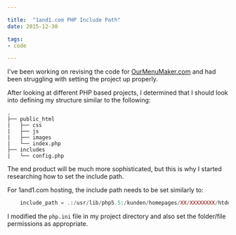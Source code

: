 ```yaml
---

title:  "1and1.com PHP Include Path"
date: 2015-12-30

tags: 
- code

---
```


I've been working on revising the code for [OurMenuMaker.com](http://ourmenumaker.com) and had been 
struggling with setting the project up properly. 

After looking at different PHP based projects, I determined that I should look into defining my 
structure similar to the following:

    .
    ├── public_html
    |   ├── css
    |   ├── js
    |   ├── images
    |   └── index.php
    ├── includes
    |   └── config.php

The end product will be much more sophisticated, but this is why I started researching how to set the include path.

For 1and1.com hosting, the include path needs to be set similarly to:

```php
    include_path = .:/usr/lib/php5.5:/kunden/homepages/XX/XXXXXXXX/htdocs/PATH/TO/YOUR/PROJECT
```

I modified the `php.ini` file in my project directory and also set the folder/file permissions as appropriate.